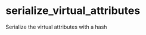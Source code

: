 serialize_virtual_attributes
============================

Serialize the virtual attributes with a hash
